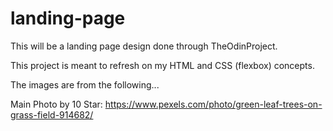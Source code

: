 # landing-page

This will be a landing page design done through TheOdinProject.

This project is meant to refresh on my HTML and CSS (flexbox) concepts.

The images are from the following...

Main Photo by 10 Star: https://www.pexels.com/photo/green-leaf-trees-on-grass-field-914682/